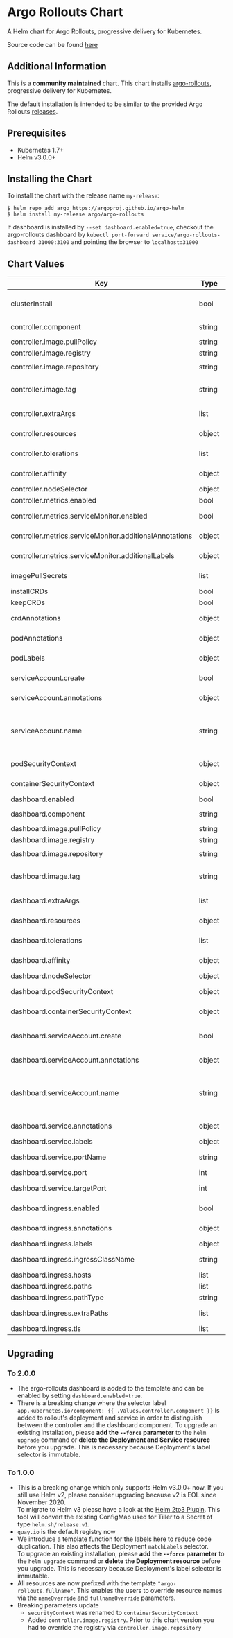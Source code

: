 # Argo Rollouts Chart

A Helm chart for Argo Rollouts, progressive delivery for Kubernetes.

Source code can be found [here](https://github.com/argoproj/argo-rollouts)

## Additional Information

This is a **community maintained** chart. This chart installs [argo-rollouts](https://argoproj.github.io/argo-rollouts/), progressive delivery for Kubernetes.

The default installation is intended to be similar to the provided Argo Rollouts [releases](https://github.com/argoproj/argo-rollouts/releases).

## Prerequisites

- Kubernetes 1.7+
- Helm v3.0.0+


## Installing the Chart

To install the chart with the release name `my-release`:

```console
$ helm repo add argo https://argoproj.github.io/argo-helm
$ helm install my-release argo/argo-rollouts
```

If dashboard is installed by `--set dashboard.enabled=true`, checkout the argo-rollouts dashboard by
`kubectl port-forward service/argo-rollouts-dashboard 31000:3100` and pointing the browser to `localhost:31000`

## Chart Values

| Key | Type | Default | Description |
|-----|------|---------|-------------|
| clusterInstall | bool | `true` | `false` runs controller in namespaced mode (does not require cluster RBAC) |
| controller.component | string | `"rollouts-controller"` | Value of label `app.kubernetes.io/component` |
| controller.image.pullPolicy | string | `"IfNotPresent"` | Image pull policy |
| controller.image.registry | string | `quay.io` | Registry to use |
| controller.image.repository | string | `"argoproj/argo-rollouts"` | Repository to use |
| controller.image.tag | string | `""` | Overrides the image tag (default is the chart appVersion) |
| controller.extraArgs | list | `[]` | Additional arguments for the controller. A list of flags. |
| controller.resources | object | `{}` | Resource limits and requests for the controller pods. |
| controller.tolerations | list | `[]` | [Tolerations for use with node taints](https://kubernetes.io/docs/concepts/configuration/taint-and-toleration/) |
| controller.affinity | object | `{}` | [Assign custom affinity rules to the deployment](https://kubernetes.io/docs/concepts/configuration/assign-pod-node/) |
| controller.nodeSelector | object | `{}` | [Node selector](https://kubernetes.io/docs/user-guide/node-selection/) |
| controller.metrics.enabled | bool | `false` | Deploy metrics service |
| controller.metrics.serviceMonitor.enabled | bool | `false` | Enable a prometheus ServiceMonitor |
| controller.metrics.serviceMonitor.additionalAnnotations | object | `{}` | Annotations to be added to the ServiceMonitor |
| controller.metrics.serviceMonitor.additionalLabels | object | `{}` | Labels to be added to the ServiceMonitor |
| imagePullSecrets | list | `[]` | Registry secret names as an array |
| installCRDs | bool | `true` | Install and upgrade CRDs |
| keepCRDs | bool | `true` | Keep CRD's on helm uninstall |
| crdAnnotations | object | `{}` | Annotations to be added to all CRDs |
| podAnnotations | object | `{}` | Annotations to be added to the Rollout pods |
| podLabels | object | `{}` | Labels to be added to the Rollout pods |
| serviceAccount.create | bool | `true` | Specifies whether a service account should be created |
| serviceAccount.annotations | object | `{}` | Annotations to add to the service account |
| serviceAccount.name | string | `""` | The name of the service account to use. If not set and create is true, a name is generated using the fullname template |
| podSecurityContext | object | `{"runAsNonRoot": true}` | Security Context to set on pod level |
| containerSecurityContext | object | `{}` | Security Context to set on container level |
| dashboard.enabled | bool | `false` | Deploy dashboard server |
| dashboard.component | string | `"rollouts-dashboard"` | Value of label `app.kubernetes.io/component` |
| dashboard.image.pullPolicy | string | `"IfNotPresent"` | Image pull policy |
| dashboard.image.registry | string | `quay.io` | Registry to use |
| dashboard.image.repository | string | `"argoproj/kubectl-argo-rollouts"` | Repository to use |
| dashboard.image.tag | string | `""` | Overrides the image tag (default is the chart appVersion) |
| dashboard.extraArgs | list | `[]` | Additional arguments for the dashboard. A list of flags. |
| dashboard.resources | object | `{}` | Resource limits and requests for the dashboard pods. |
| dashboard.tolerations | list | `[]` | [Tolerations for use with node taints](https://kubernetes.io/docs/concepts/configuration/taint-and-toleration/) |
| dashboard.affinity | object | `{}` | [Assign custom affinity rules to the deployment](https://kubernetes.io/docs/concepts/configuration/assign-pod-node/) |
| dashboard.nodeSelector | object | `{}` | [Node selector](https://kubernetes.io/docs/user-guide/node-selection/) |
| dashboard.podSecurityContext | object | `{"runAsNonRoot": true}` | Security Context to set on pod level |
| dashboard.containerSecurityContext | object | `{}` | Security Context to set on container level |
| dashboard.serviceAccount.create | bool | `true` | Specifies whether a dashboard service account should be created |
| dashboard.serviceAccount.annotations | object | `{}` | Annotations to add to the dashboard service account |
| dashboard.serviceAccount.name | string | `""` | The name of the dashboard service account to use. If not set and create is true, a name is generated using the fullname template |
| dashboard.service.annotations | object | `{}` | Dashboard service annotations |
| dashboard.service.labels | object | `{}` | Dashboard service labels |
| dashboard.service.portName | string | `dashboard` | Dashboard service port name |
| dashboard.service.port | int | `3100` | Dashboard service port |
| dashboard.service.targetPort | int | `3100` | Dashboard service target port |
| dashboard.ingress.enabled | bool | `false` | Enable dashboard ingress support |
| dashboard.ingress.annotations | object | `{}` | Dashboard ingress annotations |
| dashboard.ingress.labels | object | `{}` | Dashboard ingress labels |
| dashboard.ingress.ingressClassName | string | `""` | Dashboard ingress class name |
| dashboard.ingress.hosts | list | `[]` | Dashboard ingress hosts |
| dashboard.ingress.paths | list | `[/]` | Dashboard ingress paths |
| dashboard.ingress.pathType | string | `Prefix` | Dashboard ingress path type |
| dashboard.ingress.extraPaths | list | `[]` | Dashboard ingress extra paths |
| dashboard.ingress.tls | list | `[]` | Dashboard ingress tls |

## Upgrading

### To 2.0.0

* The argo-rollouts dashboard is added to the template and can be enabled by setting `dashboard.enabled=true`.
* There is a breaking change where the selector label `app.kubernetes.io/component: {{ .Values.controller.component }}` is added to rollout's deployment and service in order to distinguish between the controller and the dashboard component.
  To upgrade an existing installation, please **add the `--force` parameter** to the `helm upgrade` command or **delete the Deployment and Service resource** before you upgrade. This is necessary because Deployment's label selector is immutable.

### To 1.0.0

* This is a breaking change which only supports Helm v3.0.0+ now. If you still use Helm v2, please consider upgrading because v2 is EOL since November 2020.  
  To migrate to Helm v3 please have a look at the [Helm 2to3 Plugin](https://github.com/helm/helm-2to3). This tool will convert the existing ConfigMap used for Tiller to a Secret of type `helm.sh/release.v1`.
* `quay.io` is the default registry now
* We introduce a template function for the labels here to reduce code duplication. This also affects the Deployment `matchLabels` selector.  
  To upgrade an existing installation, please **add the `--force` parameter** to the `helm upgrade` command or **delete the Deployment resource** before you upgrade. This is necessary because Deployment's label selector is immutable.
* All resources are now prefixed with the template `"argo-rollouts.fullname"`.
  This enables the users to override resource names via the `nameOverride` and `fullnameOverride` parameters.
* Breaking parameters update
  * `securityContext` was renamed to `containerSecurityContext`
  * Added `controller.image.registry`. Prior to this chart version you had to override the registry via `controller.image.repository`
